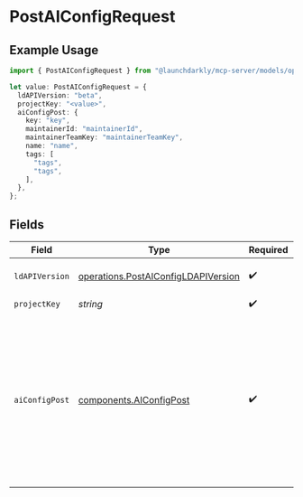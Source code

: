 # PostAIConfigRequest

## Example Usage

```typescript
import { PostAIConfigRequest } from "@launchdarkly/mcp-server/models/operations";

let value: PostAIConfigRequest = {
  ldAPIVersion: "beta",
  projectKey: "<value>",
  aiConfigPost: {
    key: "key",
    maintainerId: "maintainerId",
    maintainerTeamKey: "maintainerTeamKey",
    name: "name",
    tags: [
      "tags",
      "tags",
    ],
  },
};
```

## Fields

| Field                                                                                                                                                                           | Type                                                                                                                                                                            | Required                                                                                                                                                                        | Description                                                                                                                                                                     | Example                                                                                                                                                                         |
| ------------------------------------------------------------------------------------------------------------------------------------------------------------------------------- | ------------------------------------------------------------------------------------------------------------------------------------------------------------------------------- | ------------------------------------------------------------------------------------------------------------------------------------------------------------------------------- | ------------------------------------------------------------------------------------------------------------------------------------------------------------------------------- | ------------------------------------------------------------------------------------------------------------------------------------------------------------------------------- |
| `ldAPIVersion`                                                                                                                                                                  | [operations.PostAIConfigLDAPIVersion](../../models/operations/postaiconfigldapiversion.md)                                                                                      | :heavy_check_mark:                                                                                                                                                              | Version of the endpoint.                                                                                                                                                        |                                                                                                                                                                                 |
| `projectKey`                                                                                                                                                                    | *string*                                                                                                                                                                        | :heavy_check_mark:                                                                                                                                                              | N/A                                                                                                                                                                             |                                                                                                                                                                                 |
| `aiConfigPost`                                                                                                                                                                  | [components.AIConfigPost](../../models/components/aiconfigpost.md)                                                                                                              | :heavy_check_mark:                                                                                                                                                              | AI Config object to create                                                                                                                                                      | {<br/>"mode": "completion",<br/>"maintainerId": "maintainerId",<br/>"maintainerTeamKey": "maintainerTeamKey",<br/>"name": "name",<br/>"description": "",<br/>"key": "key",<br/>"tags": [<br/>"tags",<br/>"tags"<br/>]<br/>} |